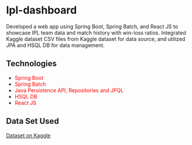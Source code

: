 # Ipl-dashboard

Developed a web app using Spring Boot, Spring Batch, and React JS to showcase IPL team data and match history with win-loss ratios. Integrated Kaggle dataset CSV files from Kaggle dataset for data source, and utilized JPA and HSQL DB for data management.

## Technologies
- <font color="red">Spring Boot</font>
- <font color="red">Spring Batch</font>
- <font color="red">Java Persistence API, Repositories and JPQL</font>
- <font color="red">HSQL DB</font>
- <font color="red">React JS</font>

## Data Set Used
[Dataset on Kaggle](https://www.kaggle.com/patrickb1912/ipl-complete-dataset-20082020/metadata)
